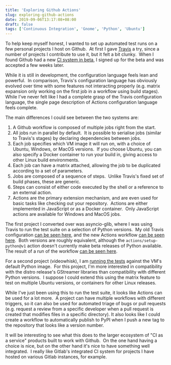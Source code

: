 ```yaml
---
title: 'Exploring Github Actions'
slug: exploring-github-actions
date: 2019-09-06T13:17:08+08:00
draft: false
tags: ['Continuous Integration', 'Gnome', 'Python', 'Ubuntu']
---
```


To help keep myself honest, I wanted to set up automated test runs on a
few personal projects I host on Github.  At first I gave
[Travis](https://travis-ci.org/) a try, since a number of projects I
contribute to use it, but it felt a bit clunky.  When I found Github had
a new [CI system in beta](https://github.com/features/actions/), I
signed up for the beta and was accepted a few weeks later.

While it is still in development, the configuration language feels lean
and powerful.  In comparison, Travis\'s configuration language has
obviously evolved over time with some features not interacting properly
(e.g. matrix expansion only working on the first job in a workflow using
build stages).  While I\'ve never felt like I had a complete grasp of
the Travis configuration language, the single page description of
Actions configuration language feels complete.

The main differences I could see between the two systems are:

1.  A Github workflow is composed of multiple jobs right from the start.
2.  All jobs run in parallel by default.  It is possible to serialise
    jobs (similar to Travis\'s stages) by declaring dependencies between
    jobs.
3.  Each job specifies which VM image it will run on, with a choice of
    Ubuntu, Windows, or MacOS versions.  If you choose Ubuntu, you can
    also specify a Docker container to run your build in, giving access
    to other Linux build environments.
4.  Each job can have a matrix attached, allowing the job to be
    duplicated according to a set of parameters.
5.  Jobs are composed of a sequence of steps.  Unlike Travis\'s fixed
    set of build phases, these are generic.
6.  Steps can consist of either code executed by the shell or a
    reference to an external action.
7.  Actions are the primary extension mechanism, and are even used for
    basic tasks like checking out your repository.  Actions are either
    implemented in JavaScript or as a Docker container.  Only JavaScript
    actions are available for Windows and MacOS jobs.

The first project I converted over was asyncio-glib, where I was using
Travis to run the test suite on a selection of Python versions.  My old
Travis configuration [can be seen
here](https://github.com/jhenstridge/asyncio-glib/blob/b63b11b92369fe77cd31f99a74413ab17c716f41/.travis.yml),
and the new Actions workflow [can be seen
here](https://github.com/jhenstridge/asyncio-glib/blob/154c7cbfafb10b3dc9dbef05088b7600b0289f4d/.github/workflows/run-tests.yml). 
Both versions are roughly equivalent, although the
`actions/setup-python@v1` action doesn\'t currently make beta releases
of Python available. The result of a run of the workflow [can be seen
here](https://github.com/jhenstridge/asyncio-glib/runs/212801738).

For a second project (videowhisk), I am [running the
tests](https://github.com/jhenstridge/videowhisk/blob/d6cc27766f0dead1b5cbd0e5800b21d24cfa2b84/.github/workflows/run-tests.yml)
against the VM\'s default Python image.  For this project, I\'m more
interested in compatibility with the distro release\'s GStreamer
libraries than compatibility with different Python versions.  I suppose
I could extend this using the matrix feature to test on multiple Ubuntu
versions, or containers for other Linux releases.

While I\'ve just been using this to run the test suite, it looks like
Actions can be used for a lot more.  A project can have multiple
workflows with different triggers, so it can also be used for automated
triage of bugs or pull requests (e.g. request a review from a specific
developer when a pull request is created that modifies files in a
specific directory). It also looks like I could create a workflow to
automatically publish to PyPI when I push a new tag to the repository
that looks like a version number.

It will be interesting to see what this does to the larger ecosystem of
\"CI as a service\" products built to work with Github.  On the one hand
having a choice is nice, but on the other hand it\'s nice to have
something well integrated.  I really like Gitlab\'s integrated CI system
for projects I have hosted on various Gitlab instances, for example.
